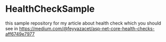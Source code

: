 # HealthCheckSample
this sample repository for my article about health check which you should see in https://medium.com/@feyyazacet/asp-net-core-health-checks-aff6749e7977
